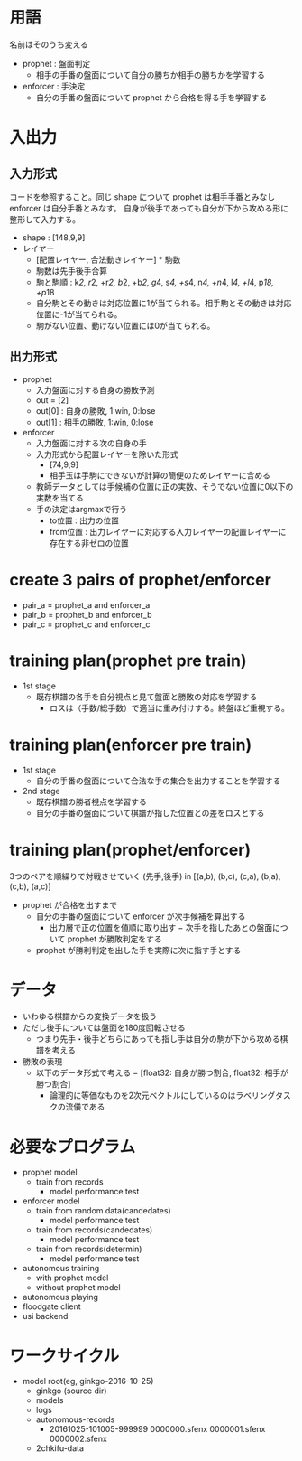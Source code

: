 用語
================================================================================

名前はそのうち変える

- prophet : 盤面判定
  - 相手の手番の盤面について自分の勝ちか相手の勝ちかを学習する
- enforcer : 手決定
  - 自分の手番の盤面について prophet から合格を得る手を学習する

入出力
================================================================================

## 入力形式

コードを参照すること。同じ shape について prophet は相手手番とみなし enforcer は自分手番とみなす。
自身が後手であっても自分が下から攻める形に整形して入力する。

- shape : [148,9,9]
- レイヤー
  - [配置レイヤー, 合法動きレイヤー] * 駒数
  - 駒数は先手後手合算
  - 駒と駒順 : k*2, r*2, +r*2, b*2, +b*2, g*4, s*4, +s*4, n*4, +n*4, l*4, +l*4, p*18, +p*18
  - 自分駒とその動きは対応位置に1が当てられる。相手駒とその動きは対応位置に-1が当てられる。
  - 駒がない位置、動けない位置には0が当てられる。

## 出力形式

- prophet
  - 入力盤面に対する自身の勝敗予測
  - out = [2]
  - out[0] : 自身の勝敗, 1:win, 0:lose
  - out[1] : 相手の勝敗, 1:win, 0:lose
- enforcer
  - 入力盤面に対する次の自身の手
  - 入力形式から配置レイヤーを除いた形式
    - [74,9,9]
    - 相手玉は手駒にできないが計算の簡便のためレイヤーに含める
  - 教師データとしては手候補の位置に正の実数、そうでない位置に0以下の実数を当てる
  - 手の決定はargmaxで行う
    - to位置 : 出力の位置
    - from位置 : 出力レイヤーに対応する入力レイヤーの配置レイヤーに存在する非ゼロの位置

create 3 pairs of prophet/enforcer
================================================================================

- pair_a = prophet_a and enforcer_a
- pair_b = prophet_b and enforcer_b
- pair_c = prophet_c and enforcer_c

training plan(prophet pre train)
================================================================================

- 1st stage
  - 既存棋譜の各手を自分視点と見て盤面と勝敗の対応を学習する
    - ロスは（手数/総手数）で適当に重み付けする。終盤ほど重視する。

training plan(enforcer pre train)
================================================================================

- 1st stage
  - 自分の手番の盤面について合法な手の集合を出力することを学習する
- 2nd stage
  - 既存棋譜の勝者視点を学習する
  - 自分の手番の盤面について棋譜が指した位置との差をロスとする

training plan(prophet/enforcer)
================================================================================

3つのペアを順繰りで対戦させていく
(先手,後手) in [(a,b), (b,c), (c,a), (b,a), (c,b), (a,c)]

- prophet が合格を出すまで
  - 自分の手番の盤面について enforcer が次手候補を算出する
    - 出力層で正の位置を値順に取り出す
  − 次手を指したあとの盤面について prophet が勝敗判定をする
  - prophet が勝利判定を出した手を実際に次に指す手とする

データ
================================================================================

- いわゆる棋譜からの変換データを扱う
- ただし後手については盤面を180度回転させる
  - つまり先手・後手どちらにあっても指し手は自分の駒が下から攻める棋譜を考える
- 勝敗の表現
  - 以下のデータ形式で考える
    − [float32: 自身が勝つ割合, float32: 相手が勝つ割合]
    - 論理的に等価なものを2次元ベクトルにしているのはラベリングタスクの流儀である

必要なプログラム
================================================================================

- prophet model
  - train from records
      - model performance test
- enforcer model
  - train from random data(candedates)
      - model performance test
  - train from records(candedates)
      - model performance test
  - train from records(determin)
      - model performance test
- autonomous training
  - with prophet model
  - without prophet model
- autonomous playing
- floodgate client
- usi backend

ワークサイクル
================================================================================

- model root(eg, ginkgo-2016-10-25)
  - ginkgo (source dir)
  - models
  - logs
  - autonomous-records
    - 20161025-101005-999999
      0000000.sfenx
      0000001.sfenx
      0000002.sfenx
  - 2chkifu-data

